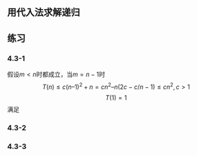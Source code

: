 ## 用代入法求解递归

## 练习

### 4.3-1 

假设$m<n$时都成立，当$m=n-1$时
$$T(n)\leqslant c(n–1)^2+n=cn^2–n(2c-c/n-1)\leqslant cn^2,c>1$$
$$T(1)=1$$满足

### 4.3-2


### 4.3-3 


